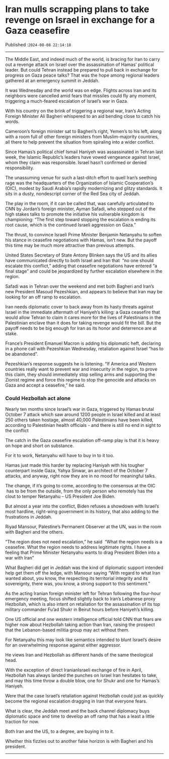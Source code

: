 # Iran mulls scrapping plans to take revenge on Israel in exchange for a Gaza ceasefire

Published :`2024-08-08 22:14:18`

---

The Middle East, and indeed much of the world, is bracing for Iran to carry out a revenge attack on Israel over the assassination of Hamas’ political leader. But could Tehran instead be prepared to pull back in exchange for progress on Gaza peace talks? That was the hope among regional leaders gathered at an emergency summit in Jeddah.

It was Wednesday and the world was on edge. Flights across Iran and its neighbors were cancelled amid fears that missiles could fly any moment, triggering a much-feared escalation of Israel’s war in Gaza.

With his country on the brink of triggering a regional war, Iran’s Acting Foreign Minister Ali Bagheri whispered to an aid bending close to catch his words.

Cameroon’s foreign minister sat to Bagheri’s right, Yemen’s to his left, along with a room full of other foreign ministers from Muslim-majority countries, all there to help prevent the situation from spiraling into a wider conflict.

Since Hamas’s political chief Ismail Haniyeh was assassinated in Tehran last week, the Islamic Republic’s leaders have vowed vengeance against Israel, whom they claim was responsible. Israel hasn’t confirmed or denied responsibility.

The unassuming venue for such a last-ditch effort to quell Iran’s seething rage was the headquarters of the Organization of Islamic Cooperation’s (OIC), modest by Saudi Arabia’s rapidly modernizing and glitzy standards. It sits in a dusty, nondescript corner of the Red Sea city of Jeddah.

The play in the room, if it can be called that, was carefully articulated to CNN by Jordan’s foreign minister, Ayman Safadi, who stepped out of the high stakes talks to promote the initiative his vulnerable kingdom is championing: “The first step toward stopping the escalation is ending its root cause, which is the continued Israeli aggression on Gaza.”

The thrust, to convince Israeli Prime Minister Benjamin Netanyahu to soften his stance in ceasefire negotiations with Hamas, isn’t new. But the payoff this time may be much more attractive than previous attempts.

United States Secretary of State Antony Blinken says the US and its allies have communicated directly to both Israel and Iran that  “no one should escalate this conflict,” adding that ceasefire negotiations have entered “a final stage” and could be jeopardized by further escalation elsewhere in the region.

Safadi was in Tehran over the weekend and met both Bagheri and Iran’s new President Masoud Pezeshkian, and appears to believe that Iran may be looking for an off ramp to escalation.

Iran needs diplomatic cover to back away from its hasty threats against Israel in the immediate aftermath of Haniyeh’s killing: a Gaza ceasefire that would allow Tehran to claim it cares more for the lives of Palestinians in the Palestinian enclave than it does for taking revenge would fit the bill. But the payoff needs to be big enough for Iran as its honor and deterrence are at stake.

France’s President Emanuel Macron is adding his diplomatic heft, declaring in a phone call with Pezeshkian Wednesday, retaliation against Israel “has to be abandoned”.

Pezeshkian’s response suggests he is listening. “If America and Western countries really want to prevent war and insecurity in the region, to prove this claim, they should immediately stop selling arms and supporting the Zionist regime and force this regime to stop the genocide and attacks on Gaza and accept a ceasefire,” he said.

### Could Hezbollah act alone

Nearly ten months since Israel’s war in Gaza, triggered by Hamas brutal October 7 attack which saw around 1200 people in Israel killed and at least 250 others taken hostage, almost 40,000 Palestinians have been killed, according to Palestinian health officials - and there is still no end in sight to the conflict

The catch in the Gaza ceasefire escalation off-ramp play is that it is heavy on hope and short on substance.

For it to work, Netanyahu will have to buy in to it too.

Hamas just made this harder by replacing Haniyah with his tougher counterpart inside Gaza, Yahya Sinwar, an architect of the October 7 attacks, and anyway, right now they are in no mood for meaningful talks.

The change, if it’s going to come, according to the consensus at the OIC  has to be from the outside, from the only person who remotely has the clout to temper Netanyahu – US President Joe Biden.

But almost a year into the conflict, Biden refuses a showdown with Israel’s most hardline, right-wing government in its history, that also adding to the frustrations in Jeddah.

Riyad Mansour, Palestine’s Permanent Observer at the UN, was in the room with Bagheri and the others.

“The region does not need escalation,” he said  “What the region needs is a ceasefire. What the region needs to address legitimate rights. I have a feeling that Prime Minister Netanyahu wants to drag President Biden into a war with Iran”

What Bagheri did get in Jeddah was the kind of diplomatic support intended help get them off the ledge, with Mansour saying “With regard to what Iran wanted about, you know, the respecting its territorial integrity and its sovereignty, there was, you know, a strong support to this sentiment.”

As the acting Iranian foreign minister left for Tehran following the four-hour emergency meeting, focus shifted slightly back to Iran’s Lebanese proxy Hezbollah, which is also intent on retaliation for the assassination of its top military commander Fu’ad Shukr in Beirut hours before Haniyeh’s killing.

One US official and one western intelligence official told CNN that fears are higher now about Hezbollah taking action than Iran, raising the prospect that the Lebanon-based militia group may act without them.

For Netanyahu this may look like semantics intended to blunt Israel’s desire for an overwhelming response against either aggressor.

He views Iran and Hezbollah as different hands of the same theological head.

With the exception of direct IranianIsraeli exchange of fire in April, Hezbollah has always landed the punches on Israel Iran hesitates to take, and may this time throw a double blow, one for Shukr and one for Hamas’s Haniyeh.

Were that the case Israel’s retaliation against Hezbollah could just as quickly become the regional escalation dragging in Iran that everyone fears.

What is clear, the Jeddah meet and the back channel diplomacy buys diplomatic space and time to develop an off ramp that has a least a little traction for now.

Both Iran and the US, to a degree, are buying in to it.

Whether this fizzles out to another false horizon is with Bagheri and his president.

---

